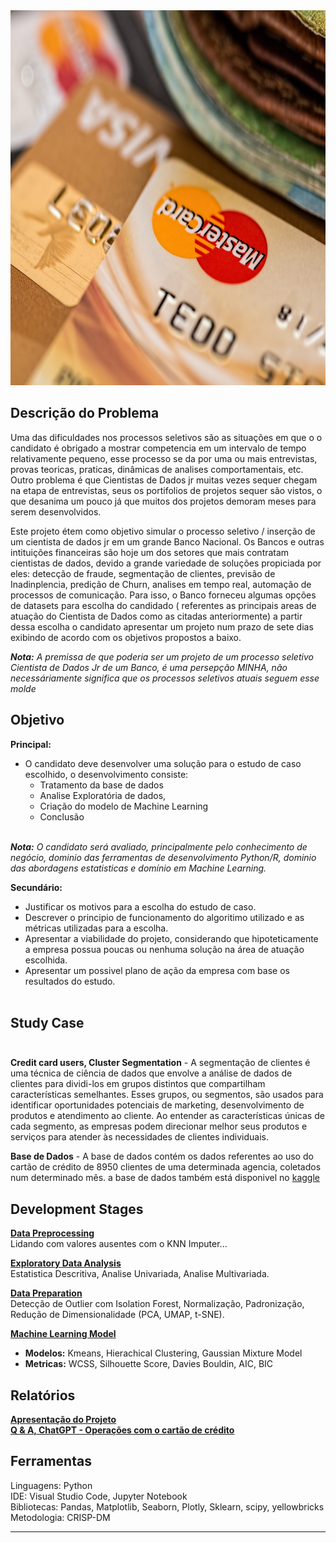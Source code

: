<center><img src="/images/pexels-pixabay-259200.jpg" alt="logo" width="800" height="600"/></center>

## Descrição do Problema
Uma das dificuldades nos processos seletivos são as situações em que o o candidato é obrigado a mostrar competencia em um intervalo de tempo relativamente pequeno, esse processo se da por uma ou mais entrevistas, provas teoricas, praticas, dinâmicas de analises comportamentais, etc. Outro problema é que Cientistas de Dados jr muitas vezes sequer chegam na etapa de entrevistas, seus os portifolios de projetos sequer são vistos, o que desanima um pouco já que muitos dos projetos demoram meses para serem desenvolvidos. 

Este projeto étem como objetivo simular o processo seletivo / inserção de um cientista de dados jr em um grande Banco Nacional. Os Bancos e outras intituições financeiras são hoje um dos setores que mais contratam cientistas de dados, devido a grande variedade de soluções propiciada por eles: detecção de fraude, segmentação de clientes, previsão de Inadinplencia, predição de Churn, analises em tempo real, automação de processos de comunicação. Para isso, o Banco forneceu algumas opções de datasets para escolha do candidado ( referentes as principais areas de atuação do Cientista de Dados como as citadas anteriormente) a partir dessa escolha o candidato apresentar um projeto num prazo de sete dias exibindo de acordo com os objetivos propostos a baixo.

<i>**Nota:** A premissa de que poderia ser um projeto de um processo seletivo Cientista de Dados Jr de um Banco, é uma persepção MINHA, não necessáriamente significa que os processos seletivos atuais seguem esse molde</i>


## Objetivo
**Principal:**
* O candidato deve desenvolver uma solução para o estudo de caso escolhido, o desenvolvimento consiste:
    -  Tratamento da base de dados
    -  Analise Exploratória de dados, 
    -  Criação do modelo de Machine Learning 
    -  Conclusão<br><br>

<i>**Nota:** O candidato será avaliado, principalmente pelo conhecimento de negócio, dominio das ferramentas de desenvolvimento Python/R, dominio das abordagens estatisticas e domínio em Machine Learning.</i>


**Secundário:**
* Justificar os motivos para a escolha do estudo de caso.
* Descrever o principio de funcionamento do algoritimo utilizado e as métricas utilizadas para a escolha.
* Apresentar a viabilidade do projeto, considerando que hipoteticamente a empresa possua poucas ou nenhuma solução na área de atuação escolhida.
* Apresentar um possivel plano de ação da empresa com base os resultados do estudo.<br><br>

## Study Case<br><br>

**Credit card users, Cluster Segmentation** - A segmentação de clientes é uma técnica de ciência de dados que envolve a análise de dados de clientes para dividi-los em grupos distintos que compartilham características semelhantes. Esses grupos, ou segmentos, são usados ​​para identificar oportunidades potenciais de marketing, desenvolvimento de produtos e atendimento ao cliente. Ao entender as características únicas de cada segmento, as empresas podem direcionar melhor seus produtos e serviços para atender às necessidades de clientes individuais.

**Base de Dados** - A base de dados contém os dados referentes ao uso do cartão de crédito de 8950 clientes de uma determinada agencia, coletados num determinado mês. a base de dados também está disponivel no [kaggle](https://www.kaggle.com/datasets/arjunbhasin2013/ccdata) 


## Development Stages
[**Data Preprocessing**](https://github.com/alyssonvidal/Bank-Marketing-Cluster/blob/main/notebooks/bank_market.ipynb)<br>
Lidando com valores ausentes com o KNN Imputer...

[**Exploratory Data Analysis**](https://github.com/alyssonvidal/Bank-Marketing-Cluster/blob/main/notebooks/bank_market.ipynb)<br>
Estatistica Descritiva, Analise Univariada, Analise Multivariada.

[**Data Preparation**](https://github.com/alyssonvidal/Bank-Marketing-Cluster/blob/main/notebooks/bank_market.ipynb)<br>
Detecção de Outlier com Isolation Forest, Normalização, Padronização, Redução de Dimensionalidade (PCA, UMAP, t-SNE).

[**Machine Learning Model**](https://github.com/alyssonvidal/Bank-Marketing-Cluster/blob/main/notebooks/bank_market.ipynb)<br>
* **Modelos:** Kmeans, Hierachical Clustering, Gaussian Mixture Model<br>
* **Metricas:** WCSS, Silhouette Score, Davies Bouldin, AIC, BIC<br>

## Relatórios
[**Apresentação do Projeto**](https://github.com/alyssonvidal/Bank-Marketing-Cluster/blob/main/reports/viability_md)<br>
[**Q & A, ChatGPT - Operações com o cartão de crédito**](https://github.com/alyssonvidal/Bank-Marketing-Cluster/blob/main/reports/qa_md)<br>


## Ferramentas
Linguagens: Python<br>
IDE: Visual Studio Code, Jupyter Notebook<br>
Bibliotecas: Pandas, Matplotlib, Seaborn, Plotly, Sklearn, scipy, yellowbricks<br>
Metodologia: CRISP-DM<br>

*** 

